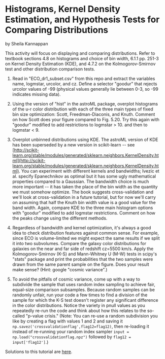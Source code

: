 # Histograms, Kernel Density Estimation, and Hypothesis Tests for Comparing Distributions

by Sheila Kannappan

This activity will focus on displaying and comparing distributions. Refer to textbook sections 4.8 on histograms and choice of bin width, 6.1.1 pp. 251-3 on Kernel Density Estimation (KDE), and 4.7.2 on the Kolmogorov-Smirnov test and other distribution comparison tests.

1. Read in "ECO_dr1_subset.csv" from this repo and extract the variables name, logmstar, urcolor, and cz. Define a selector "goodur" that rejects urcolor values of -99 (physical values generally lie between 0-3, so -99 indicates missing data).

2. Using the version of "hist" in the astroML package, overplot histograms of the u-r color distribution with each of the three main types of fixed bin size optimization: Scott, Freedman-Diaconis, and Knuth. Comment on how Scott does your figure compared to Fig. 5.20. Try this again with "goodur" modified to add restrictions to logmstar > 10. and then to logmstar < 9.

3. Overplot unbinned distributions using KDE. The astroML version of KDE has been superseded by a new version in scikit-learn -- see [http://scikit-learn.org/stable/modules/generated/sklearn.neighbors.KernelDensity.html](http://scikit-learn.org/stable/modules/generated/sklearn.neighbors.KernelDensity.html). You can experiment with different kernels and bandwidths; Ivezic et al. specify Epanechnikov as optimal but it has some ugly mathematical properties compared to a Gaussian. The bandwidth choice is much more important -- it has taken the place of the bin width as the quantity we must somehow optimize. The book suggests cross-validation and we'll look at cross-validation in a future tutorial, but for now we'll carry on assuming that half the Knuth bin width value is a good value for the band width. Again, compare KDE to the three main histogram options with "goodur" modified to add logmstar restrictions. Comment on how the peaks change using the different methods.

4. Regardless of bandwidth and kernel optimization, it's always a good idea to check distribution features against common sense. For example, since ECO is volume-limited we might expect the same results if we split it into two subvolumes. Compare the galaxy color distributions for galaxies on the near and far side of redshift cz=5500 km/s. Apply the Kolmogorov-Smirnov (K-S) and Mann-Whitney U (M-W) tests in scipy's "stats" package and print the probabilities that the two samples were drawn from the same parent sample on the figure. Does your result make sense? (Hint: google "cosmic variance".)

5. To avoid the pitfalls of cosmic variance, come up with a way to subdivide the sample that uses random index sampling to achieve fair, equal-size comparison subsamples. Because random samples can be randomly unfair, run your code a few times to find a division of the sample for which the K-S test doesn't register any significant difference in the color distributions. Notice the variety in pnull values as you repeatedly re-run the code and think about how this relates to the so-called "p-value crisis." (Note: You can re-use a random subdivision you like by creating a flag with values 1 and 2 and saving it `np.savez('crossvalidationflag',flag12=flag12)`, then re-loading it instead of re-running your random index sampler `input = np.load("crossvalidationflag.npz")` followed by `flag12 = input['flag12']`.)

Solutions to this tutorial are [here](https://github.com/capprogram/2017bootcamp-general/blob/master/distributions.py).